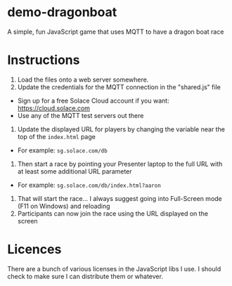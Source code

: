 # demo-dragonboat
A simple, fun JavaScript game that uses MQTT to have a dragon boat race

# Instructions
1. Load the files onto a web server somewhere.
1. Update the credentials for the MQTT connection in the "shared.js" file
  * Sign up for a free Solace Cloud account if you want: https://cloud.solace.com
  * Use any of the MQTT test servers out there
1. Update the displayed URL for players by changing the variable near the top of the `index.html` page
  * For example: `sg.solace.com/db`
1. Then start a race by pointing your Presenter laptop to the full URL with at least some additional URL parameter
  * For example: `sg.solace.com/db/index.html?aaron`
1. That will start the race... I always suggest going into Full-Screen mode (F11 on Windows) and reloading
1. Participants can now join the race using the URL displayed on the screen

# Licences
There are a bunch of various licenses in the JavaScript libs I use.  I should check to make sure I can distribute them or whatever.

